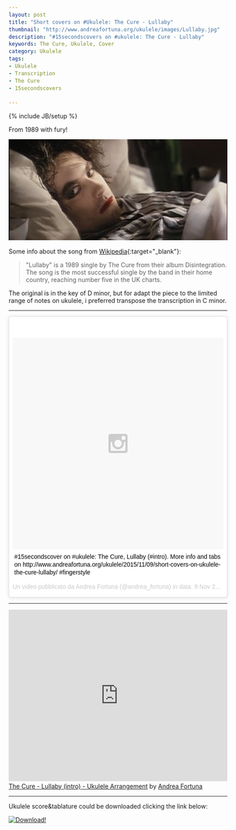 ```yaml
---
layout: post
title: "Short covers on #Ukulele: The Cure - Lullaby"
thumbnail: "http://www.andreafortuna.org/ukulele/images/Lullaby.jpg"
description: "#15secondscovers on #ukulele: The Cure - Lullaby"
keywords: The Cure, Ukulele, Cover
category: Ukulele
tags: 
- Ukulele
- Transcription
- The Cure
- 15secondscovers
 
---
```

{% include JB/setup %}

From 1989 with fury!

![Lullaby](/ukulele/images/Lullaby.jpg)
<!-- more -->

Some info about the song from [Wikipedia](https://en.wikipedia.org/wiki/Lullaby_%28The_Cure_song%29){:target="_blank"}:

>"Lullaby" is a 1989 single by The Cure from their album Disintegration. The song is the most successful single by the band in their home country, reaching number five in the UK charts.


The original is in the key of D minor, but for adapt the piece to the limited range of notes on ukulele, i preferred transpose the transcription in C minor.

<hr/>

<blockquote class="instagram-media" data-instgrm-captioned data-instgrm-version="5" style=" background:#FFF; border:0; border-radius:3px; box-shadow:0 0 1px 0 rgba(0,0,0,0.5),0 1px 10px 0 rgba(0,0,0,0.15); margin: 1px; max-width:658px; padding:0; width:99.375%; width:-webkit-calc(100% - 2px); width:calc(100% - 2px);"><div style="padding:8px;"> <div style=" background:#F8F8F8; line-height:0; margin-top:40px; padding:50.0% 0; text-align:center; width:100%;"> <div style=" background:url(data:image/png;base64,iVBORw0KGgoAAAANSUhEUgAAACwAAAAsCAMAAAApWqozAAAAGFBMVEUiIiI9PT0eHh4gIB4hIBkcHBwcHBwcHBydr+JQAAAACHRSTlMABA4YHyQsM5jtaMwAAADfSURBVDjL7ZVBEgMhCAQBAf//42xcNbpAqakcM0ftUmFAAIBE81IqBJdS3lS6zs3bIpB9WED3YYXFPmHRfT8sgyrCP1x8uEUxLMzNWElFOYCV6mHWWwMzdPEKHlhLw7NWJqkHc4uIZphavDzA2JPzUDsBZziNae2S6owH8xPmX8G7zzgKEOPUoYHvGz1TBCxMkd3kwNVbU0gKHkx+iZILf77IofhrY1nYFnB/lQPb79drWOyJVa/DAvg9B/rLB4cC+Nqgdz/TvBbBnr6GBReqn/nRmDgaQEej7WhonozjF+Y2I/fZou/qAAAAAElFTkSuQmCC); display:block; height:44px; margin:0 auto -44px; position:relative; top:-22px; width:44px;"></div></div> <p style=" margin:8px 0 0 0; padding:0 4px;"> <a href="https://instagram.com/p/926rsQiuaS/" style=" color:#000; font-family:Arial,sans-serif; font-size:14px; font-style:normal; font-weight:normal; line-height:17px; text-decoration:none; word-wrap:break-word;" target="_blank">#15secondscover on #ukulele: The Cure, Lullaby (#intro). More info and tabs on http://www.andreafortuna.org/ukulele/2015/11/09/short-covers-on-ukulele-the-cure-lullaby/ #fingerstyle</a></p> <p style=" color:#c9c8cd; font-family:Arial,sans-serif; font-size:14px; line-height:17px; margin-bottom:0; margin-top:8px; overflow:hidden; padding:8px 0 7px; text-align:center; text-overflow:ellipsis; white-space:nowrap;">Un video pubblicato da Andrea Fortuna (@andrea_fortuna) in data: <time style=" font-family:Arial,sans-serif; font-size:14px; line-height:17px;" datetime="2015-11-09T08:53:50+00:00">9 Nov 2015 alle ore 00:53 PST</time></p></div></blockquote>
<script async defer src="//platform.instagram.com/en_US/embeds.js"></script>

<hr/>

<iframe width="100%" height="394" src="https://musescore.com/user/3227656/scores/1376881/s/90cc03/embed" frameborder="0"></iframe><span><a href="https://musescore.com/user/3227656/scores/1376881/s/90cc03">The Cure - Lullaby (intro) - Ukulele Arrangement</a> by <a href="https://musescore.com/user/3227656">Andrea Fortuna</a></span> 

<hr/>

Ukulele score&tablature could be downloaded clicking the link below:

[![Download!](http://www.andreafortuna.org/images/Download-PDF-Button.png)](http://www.andreafortuna.org/ukulele/files/The_Cure_Lullaby.pdf)

